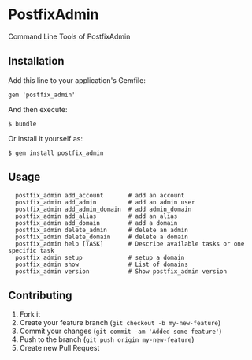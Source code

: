 # PostfixAdmin

Command Line Tools of PostfixAdmin

## Installation

Add this line to your application's Gemfile:

    gem 'postfix_admin'

And then execute:

    $ bundle

Or install it yourself as:

    $ gem install postfix_admin

## Usage

```
  postfix_admin add_account       # add an account
  postfix_admin add_admin         # add an admin user
  postfix_admin add_admin_domain  # add admin_domain
  postfix_admin add_alias         # add an alias
  postfix_admin add_domain        # add a domain
  postfix_admin delete_admin      # delete an admin
  postfix_admin delete_domain     # delete a domain
  postfix_admin help [TASK]       # Describe available tasks or one specific task
  postfix_admin setup             # setup a domain
  postfix_admin show              # List of domains
  postfix_admin version           # Show postfix_admin version
```

## Contributing

1. Fork it
2. Create your feature branch (`git checkout -b my-new-feature`)
3. Commit your changes (`git commit -am 'Added some feature'`)
4. Push to the branch (`git push origin my-new-feature`)
5. Create new Pull Request
